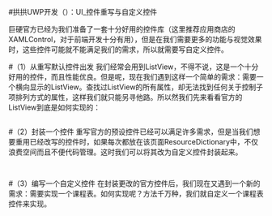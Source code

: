 #拱拱UWP开发（）：UI_控件重写与自定义控件

巨硬官方已经为我们准备了一套十分好用的控件库（这里推荐应用商店的XAMLControl，对于前端开发十分有用），但是在我们需要更多的功能与视觉效果时，这些控件可能就不能满足我们的需求，所以就需要写自定义控件。

#（1）从重写默认控件出发
我们经常会用到ListView，不得不说，这是一个十分好用的控件，而且性能优良。但是呢，现在我们遇到这样一个简单的需求：需要一个横向显示的ListView。查找过ListView的所有属性，却无法找到任何关于控制子项排列方式的属性，这样我们就只能另寻他路。所以然我们先来看看官方的ListView到底是如何实现的：
```XML

```

#（2）封装一个控件
重写官方的预设控件已经可以满足许多需求，但是当我们想要重用已经改写的控件时，如果每次都放在该页面ResourceDictionary中，不仅浪费空间而且不便代码管理。这时我们可以将其改为自定义控件封装起来。
```XML

```

```C#

```

#（3）编写一个自定义控件
在封装更改的官方控件后，我们现在又遇到一个新的需求：需要实现一个课程表。如何实现呢？方法千万种，我们就自定义一个课程表控件来实现。